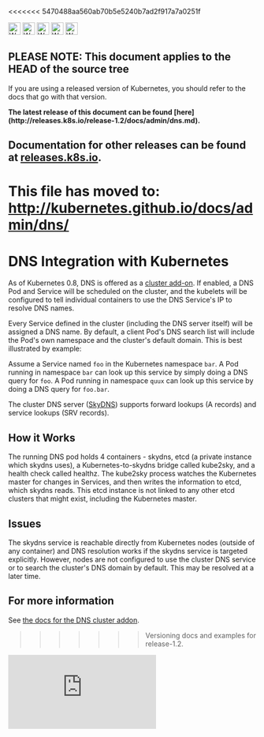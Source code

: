 <!-- BEGIN MUNGE: UNVERSIONED_WARNING -->

<<<<<<< 5470488aa560ab70b5e5240b7ad2f917a7a0251f
<!-- BEGIN STRIP_FOR_RELEASE -->

<img src="http://kubernetes.io/img/warning.png" alt="WARNING"
     width="25" height="25">
<img src="http://kubernetes.io/img/warning.png" alt="WARNING"
     width="25" height="25">
<img src="http://kubernetes.io/img/warning.png" alt="WARNING"
     width="25" height="25">
<img src="http://kubernetes.io/img/warning.png" alt="WARNING"
     width="25" height="25">
<img src="http://kubernetes.io/img/warning.png" alt="WARNING"
     width="25" height="25">

<h2>PLEASE NOTE: This document applies to the HEAD of the source tree</h2>

If you are using a released version of Kubernetes, you should
refer to the docs that go with that version.

<!-- TAG RELEASE_LINK, added by the munger automatically -->
<strong>
The latest release of this document can be found
[here](http://releases.k8s.io/release-1.2/docs/admin/dns.md).

Documentation for other releases can be found at
[releases.k8s.io](http://releases.k8s.io).
</strong>
--

<!-- END STRIP_FOR_RELEASE -->

<!-- END MUNGE: UNVERSIONED_WARNING -->

This file has moved to: http://kubernetes.github.io/docs/admin/dns/
=======

<!-- END MUNGE: UNVERSIONED_WARNING -->

# DNS Integration with Kubernetes

As of Kubernetes 0.8, DNS is offered as a [cluster add-on](http://releases.k8s.io/release-1.2/cluster/addons/README.md).
If enabled, a DNS Pod and Service will be scheduled on the cluster, and the kubelets will be
configured to tell individual containers to use the DNS Service's IP to resolve DNS names.

Every Service defined in the cluster (including the DNS server itself) will be
assigned a DNS name.  By default, a client Pod's DNS search list will
include the Pod's own namespace and the cluster's default domain.  This is best
illustrated by example:

Assume a Service named `foo` in the Kubernetes namespace `bar`.  A Pod running
in namespace `bar` can look up this service by simply doing a DNS query for
`foo`.  A Pod running in namespace `quux` can look up this service by doing a
DNS query for `foo.bar`.

The cluster DNS server ([SkyDNS](https://github.com/skynetservices/skydns))
supports forward lookups (A records) and service lookups (SRV records).

## How it Works

The running DNS pod holds 4 containers - skydns, etcd (a private instance which skydns uses),
a Kubernetes-to-skydns bridge called kube2sky, and a health check called healthz. The kube2sky process
watches the Kubernetes master for changes in Services, and then writes the
information to etcd, which skydns reads.  This etcd instance is not linked to
any other etcd clusters that might exist, including the Kubernetes master.

## Issues

The skydns service is reachable directly from Kubernetes nodes (outside
of any container) and DNS resolution works if the skydns service is targeted
explicitly. However, nodes are not configured to use the cluster DNS service or
to search the cluster's DNS domain by default.  This may be resolved at a later
time.

## For more information

See [the docs for the DNS cluster addon](http://releases.k8s.io/release-1.2/cluster/addons/dns/README.md).




<!-- BEGIN MUNGE: IS_VERSIONED -->
<!-- TAG IS_VERSIONED -->
<!-- END MUNGE: IS_VERSIONED -->
>>>>>>> Versioning docs and examples for release-1.2.




<!-- BEGIN MUNGE: IS_VERSIONED -->
<!-- TAG IS_VERSIONED -->
<!-- END MUNGE: IS_VERSIONED -->


<!-- BEGIN MUNGE: GENERATED_ANALYTICS -->
[![Analytics](https://kubernetes-site.appspot.com/UA-36037335-10/GitHub/docs/admin/dns.md?pixel)]()
<!-- END MUNGE: GENERATED_ANALYTICS -->
